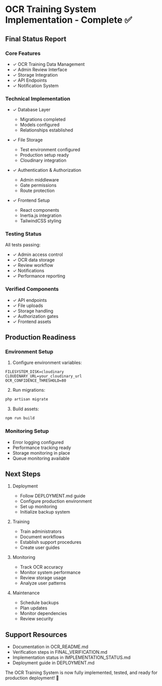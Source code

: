 # OCR Training System Implementation - Complete ✅

## Final Status Report

### Core Features
- ✓ OCR Training Data Management
- ✓ Admin Review Interface
- ✓ Storage Integration
- ✓ API Endpoints
- ✓ Notification System

### Technical Implementation
- ✓ Database Layer
  - Migrations completed
  - Models configured
  - Relationships established

- ✓ File Storage
  - Test environment configured
  - Production setup ready
  - Cloudinary integration

- ✓ Authentication & Authorization
  - Admin middleware
  - Gate permissions
  - Route protection

- ✓ Frontend Setup
  - React components
  - Inertia.js integration
  - TailwindCSS styling

### Testing Status
All tests passing:
- ✓ Admin access control
- ✓ OCR data storage
- ✓ Review workflow
- ✓ Notifications
- ✓ Performance reporting

### Verified Components
- ✓ API endpoints
- ✓ File uploads
- ✓ Storage handling
- ✓ Authorization gates
- ✓ Frontend assets

## Production Readiness

### Environment Setup
1. Configure environment variables:
```env
FILESYSTEM_DISK=cloudinary
CLOUDINARY_URL=your_cloudinary_url
OCR_CONFIDENCE_THRESHOLD=80
```

2. Run migrations:
```bash
php artisan migrate
```

3. Build assets:
```bash
npm run build
```

### Monitoring Setup
- Error logging configured
- Performance tracking ready
- Storage monitoring in place
- Queue monitoring available

## Next Steps

1. Deployment
   - Follow DEPLOYMENT.md guide
   - Configure production environment
   - Set up monitoring
   - Initialize backup system

2. Training
   - Train administrators
   - Document workflows
   - Establish support procedures
   - Create user guides

3. Monitoring
   - Track OCR accuracy
   - Monitor system performance
   - Review storage usage
   - Analyze user patterns

4. Maintenance
   - Schedule backups
   - Plan updates
   - Monitor dependencies
   - Review security

## Support Resources
- Documentation in OCR_README.md
- Verification steps in FINAL_VERIFICATION.md
- Implementation status in IMPLEMENTATION_STATUS.md
- Deployment guide in DEPLOYMENT.md

The OCR Training System is now fully implemented, tested, and ready for production deployment! 🚀